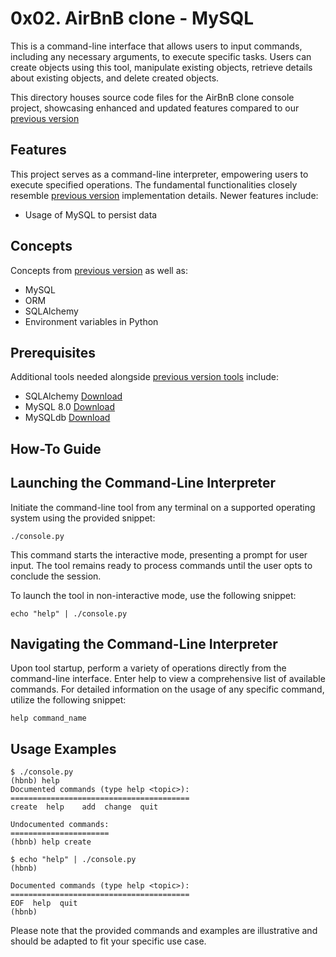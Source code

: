 # 0x02. AirBnB clone - MySQL
This is a command-line interface that allows users to input commands, including any necessary arguments, to execute specific tasks. Users can create objects using this tool, manipulate existing objects, retrieve details about existing objects, and delete created objects.

This directory houses source code files for the AirBnB clone console project, showcasing enhanced and updated features compared to our [previous version](https://github.com/franklinobiukwu/AirBnB_clone)

## Features
This project serves as a command-line interpreter, empowering users to execute specified operations. The fundamental functionalities closely resemble [previous version](https://github.com/franklinobiukwu/AirBnB_clone) implementation details. Newer features include:
* Usage of MySQL to persist data

## Concepts
Concepts from [previous version](https://github.com/franklinobiukwu/AirBnB_clone) as well as:
* MySQL
* ORM
* SQLAlchemy
* Environment variables in Python

## Prerequisites
Additional tools needed alongside [previous version tools](https://github.com/franklinobiukwu/AirBnB_clone) include:
* SQLAlchemy [Download](https://pypi.org/project/SQLAlchemy/)
* MySQL 8.0 [Download](https://dev.mysql.com/downloads/installer/)
* MySQLdb [Download](https://stackoverflow.com/questions/25865270/how-to-install-python-mysqldb-module-using-pip)

## How-To Guide

## Launching the Command-Line Interpreter

Initiate the command-line tool from any terminal on a supported operating system using the provided snippet:

`./console.py`

This command starts the interactive mode, presenting a prompt for user input. The tool remains ready to process commands until the user opts to conclude the session.

To launch the tool in non-interactive mode, use the following snippet:

`echo "help" | ./console.py`

## Navigating the Command-Line Interpreter

Upon tool startup, perform a variety of operations directly from the command-line interface. Enter help to view a comprehensive list of available commands. For detailed information on the usage of any specific command, utilize the following snippet:

`help command_name`

## Usage Examples

```
$ ./console.py
(hbnb) help
Documented commands (type help <topic>):
========================================
create  help	add  change  quit

Undocumented commands:
======================
(hbnb) help create
```
```
$ echo "help" | ./console.py
(hbnb)

Documented commands (type help <topic>):
========================================
EOF  help  quit
(hbnb)
```
Please note that the provided commands and examples are illustrative and should be adapted to fit your specific use case.
